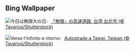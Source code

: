 ## Bing Wallpaper
![](https://www.bing.com/th?id=OHR.InfinityTaipei_JA-JP1456482125_UHD.jpg&w=1000)今日は無限大の日:&nbsp;&ensp;[「無限」の高速道路, 台湾 台北市 (© Tavarius/Shutterstock)](https://www.bing.com/th?id=OHR.InfinityTaipei_JA-JP1456482125_UHD.jpg)
<br><br/>
![](https://www.bing.com/th?id=OHR.InfinityTaipei_IT-IT6968967057_UHD.jpg&w=1000)Verso l'infinito e ritorno:&nbsp;&ensp;[Autostrade a Taipei, Taiwan (© Tavarius/Shutterstock)](https://www.bing.com/th?id=OHR.InfinityTaipei_IT-IT6968967057_UHD.jpg)
<br><br/>
